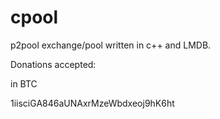 # cpool
p2pool exchange/pool written in c++ and LMDB.

Donations accepted:

in BTC 

1iisciGA846aUNAxrMzeWbdxeoj9hK6ht
